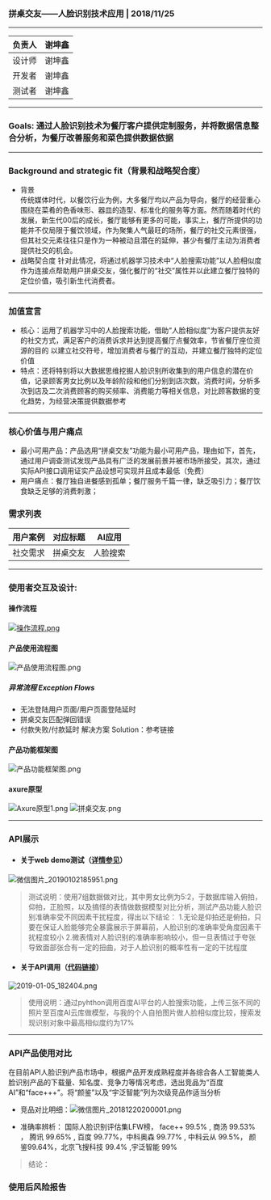 ### 拼桌交友——人脸识别技术应用 | 2018/11/25
 ***
 负责人 | 谢坤鑫
---|---
 设计师 | 谢坤鑫
 开发者 | 谢坤鑫
 测试者 | 谢坤鑫
 ***
 ### Goals: 通过人脸识别技术为餐厅客户提供定制服务，并将数据信息整合分析，为餐厅改善服务和菜色提供数据依据
***
### Background and strategic fit（背景和战略契合度）
* 背景  
传统媒体时代，以餐饮行业为例，大多餐厅均以产品为导向，餐厅的经营重心围绕在菜肴的色香味形、器皿的造型、标准化的服务等方面。然而随着时代的发展，新生代00后的成长，餐厅能够有更多的可能，事实上，餐厅所提供的功能并不仅局限于餐饮领域，作为聚集人气最旺的场所，餐厅的社交元素很强，但其社交元素往往只是作为一种被动且潜在的延伸，甚少有餐厅主动为消费者提供社交的机会。
* 战略契合度
针对此情况，将通过机器学习技术中“人脸搜索功能”以人脸相似度作为连接点帮助用户拼桌交友，强化餐厅的“社交”属性并以此建立餐厅独特的定位价值，吸引新生代消费者。
***
### 加值宣言
* 核心：运用了机器学习中的人脸搜索功能，借助“人脸相似度”为客户提供友好的社交方式，满足客户的消费诉求并达到提高餐厅点餐效率，节省餐厅座位资源的目的
以建立社交符号，增加消费者与餐厅的互动，并建立餐厅独特的定位价值
* 特点：还将特别将以大数据思维挖掘人脸识别所收集到的用户信息的潜在价值，记录顾客男女比例以及年龄阶段和他们分别到店次数，消费时间，分析多次到店及二次消费顾客的购买频率、消费能力等相关信息，对比顾客数据的变化趋势，为经营决策提供数据参考

***
### 核心价值与用户痛点
* 最小可用产品：产品选用“拼桌交友”功能为最小可用产品，理由如下，首先，通过用户调查测试发现产品具有广泛的发展前景并被市场所接受，其次，通过实际API接口调用证实产品设想可实现并且成本最低（免费）
* 用户痛点：餐厅独自进餐感到孤单；餐厅服务千篇一律，缺乏吸引力；餐厅饮食缺乏足够的消费刺激；

### 需求列表
 用户案例 | 对应标题 | AI应用
---|--- |--- |
社交需求 | 拼桌交友| 人脸搜索 | 
***
### 使用者交互及设计: 
#### 操作流程
[![操作流程.png](https://i.loli.net/2018/12/09/5c0c811c0bf53.png)](https://i.loli.net/2018/12/09/5c0c811c0bf53.png)
#### 产品使用流程图
![产品使用流程图.png](https://i.loli.net/2019/01/05/5c30c6c0a5314.png)  
##### 异常流程 Exception Flows
* 无法登陆用户页面/用户页面登陆延时
* 拼桌交友匹配弹回错误
* 付款失败/付款延时
解决方案 Solution：参考链接
#### 产品功能框架图
![产品功能框架图.png](https://i.loli.net/2019/01/05/5c30cf4e87668.png)
#### axure原型
![Axure原型1.png](https://i.loli.net/2019/01/06/5c316a7f2fa16.png)
![拼桌交友.png](https://i.loli.net/2019/01/06/5c316b28ad269.png)
***
### API展示
* #### 关于web demo测试（[详情参见](https://github.com/xiekunxin/API_ML_AI/tree/master/image/Demo)）
![微信图片_20190102185951.png](https://i.loli.net/2019/01/06/5c316c7760154.png)
> 测试说明：使用7组数据做对比，其中男女比例为5:2，于数据库输入俯拍，仰拍，正脸照，以及搞怪的表情做数据模型对比分析，测试产品功能人脸识别准确率受不同因素干扰程度，得出以下结论：  1.无论是仰拍还是俯拍，只要在保证人脸能够完全暴露展示于屏幕前，人脸识别的准确率受角度因素干扰程度较小  2.微表情对人脸识别的准确率影响较小，但一旦表情过于夸张导致面部张合有一定的扭曲，对于人脸识别的概率性有一定的干扰程度

* #### 关于API调用（[代码链接](https://github.com/xiekunxin/API_ML_AI/blob/master/image/2019-01-05_182318.png)）

![2019-01-05_182404.png](https://i.loli.net/2019/01/05/5c309e75c2638.png)
> 使用说明：通过pyhthon调用百度AI平台的人脸搜索功能，上传三张不同的照片至百度AI云库做模型，与我的个人自拍图片做人脸相似度比较，搜索发现识别对象中最高相似度约为17%
*** 
### API产品使用对比
在目前API人脸识别产品市场中，根据产品开发成熟程度并各综合各人工智能类人脸识别产品的下载量、知名度、竞争力等情况考虑，选出竞品为“百度AI”和“face+++”。将“颜鉴”以及“宇泛智能”列为次级竞品作适当分析   
* 竞品对比明细：![微信图片_20181220200001.png](https://i.loli.net/2018/12/20/5c1b8468f2c66.png)  

* 准确率辨析：
国际人脸识别评估集LFW榜， face++ 99.5% , 商汤 99.53% ， 腾讯 99.65% , 百度 99.77%，中科奥森 99.77% , 中科云从 99.5%， 颜鉴99.64%，北京飞搜科技 99.4% ,宇泛智能 99%
> 结论：

### 使用后风险报告

